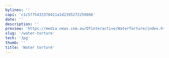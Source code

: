 ```yaml
---
bylines: ''
capi: 'c1c5775433378411a1d23952f2259866'
date: ''
description: ''
preview: 'https://media.news.com.au/DTinteractive/WaterTorture/index.html'
slug: '/water-torture'
tech: 'Jpg'
thumb: ''
title: 'Water torture'
---
```

